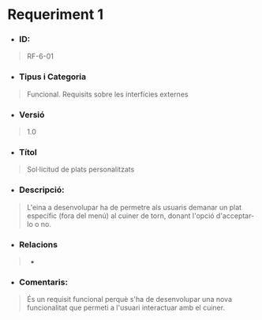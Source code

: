 # **Requeriment 1**

- ### **ID:**
> RF-6-01

- ### **Tipus i Categoria**
> Funcional. Requisits sobre les interfícies externes

- ### **Versió** 
> 1.0

- ### **Títol**
> Sol·licitud de plats personalitzats

- ### **Descripció:** 
> L'eina a desenvolupar ha de permetre als usuaris demanar un plat específic (fora del menú) al cuiner de torn, donant l'opció d'acceptar-lo o no.

- ### **Relacions** 
> -

- ### **Comentaris:** 
> És un requisit funcional perquè s'ha de desenvolupar una nova funcionalitat que permeti a l'usuari interactuar amb el cuiner.
